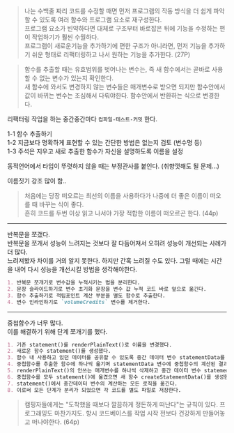 >나는 수백줄 짜리 코드를 수정할 때면 먼저 프로그램의 작동 방식을 더 쉽게 파악할 수 있도록 여러 함수와 프로그램 요소로 재구성한다.  
프로그램 요소가 빈약하다면 대체로 구조부터 바로잡은 뒤에 기능을 수정하는 편이 작업하기가 훨씬 수월하다.  
> 프로그램이 새로운기능을 추가하기에 편한 구조가 아니라면, 먼저 기능을 추가하기 쉬운 형태로 리팩터링하고 나서 원하는 기능을 추가한다. (27P)


> 함수를 추출할 때는 유효범위를 벗어나는 변수는, 즉 새 함수에서는 곧바로 사용할 수 없는 변수가 있는지 확인한다.  
> 새 함수에 와서도 변경하지 않는 변수들은 매개변수로 받으면 되지만 함수안에서 값이 바뀌는 변수는 조심해서 다뤄야한다. 
> 함수안에서 반환하는 식으로 변경한다.
> 


리팩터링 작업을 하는 중간중간마다 `컴파일-테스트-커밋` 한다.

1-1 함수 추출하기  
1-2 지금보다 명확하게 표현할 수 있는 간단한 방법은 없는지 검토 (변수명 등)  
1-3 주석은 지우고 새로 추출한 함수가 자신을 설명하도록 이름을 설정 

동적언어에서 타입이 뚜렷하지 않을 때는 부정관사를 붙인다. (취향껏해도 될 문제...)

이름짓기 강조 많이 함..
> 처음에는 당장 떠오르는 최선의 이름을 사용하다가 나중에 더 좋은 이름이 떠오를 때 바꾸는 식이 좋다.   
> 흔히 코드를 두번 이상 읽고 나서야 가장 적합한 이름이 떠오르곤 한다. (44p)
 
--- 
반복문을 쪼갰다.  
반복문을 쪼개서 성능이 느려지는 것보다 잘 다듬어져서 오히려 성능이 개선되는 사례가 더 많다.  
느려져봤자 차이를 거의 알지 못한다. 하지만 간혹 느려질 수도 있다. 그럴 때에는 시간을 내어 다시 성능을 개선시킬 방법을 생각해야한다.
```markdown
1. 반복문 쪼개기로 변수값을 누적시키는 법을 분리한다.
2. 문장 슬라이드하기로 변수 초기화 문장을 변수 값 누적 코드 바로 앞으로 옮긴다.
3. 함수 추출하기로 적립포인트 계산 부분을 별도 함수로 추출한다.
4. 변수 인라인하기로 `volumeCredits` 변수를 제거한다.
```
---
중첩함수가 너무 많다.  
이를 해결하기 위해 단계 쪼개기를 했다.
```markdown
1. 기존 statement()를 renderPlainText()로 이름을 변경했다. 
2. 새로운 함수 statement()를 생성했다.
3. 함수 내 사용하고 있던 데이터를 공유할 수 있도록 중간 데이터 변수 statementData를 생성했다.
4. 중첩함수를 추출한 함수에 하나씩 옮기며 statementData 변수에 중첩함수의 계산된 결과값을 저장하고, 함수를 옮길때마다 컴파일-테스트-커밋을 한다.
5. renderPlainText()의 안쓰는 매개변수를 하나씩 삭제하고 중간 데이터 변수 statementData를 매개변수로 사용한다.
6. 중첩함수를 모두 statement()에 옮겼으면 새 함수 createStatementData()를 생성한다.
7. statement()에서 중간데이터 변수의 계산하는 모든 로직을 옮긴다.
8. 이로써 모든 단계가 분리가 되었으면 각 코드를 별도 파일로 저장한다.
```

> 캠핑자들에게는 "도착했을 때보다 깔끔하게 정돈하게 떠난다"는 규칙이 있다. 
> 프로그래밍도 마찬가지도. 항시 코드베이스를 작업 시작 전보다 건강하게 만들어놓고 떠나야한다. (64p)

